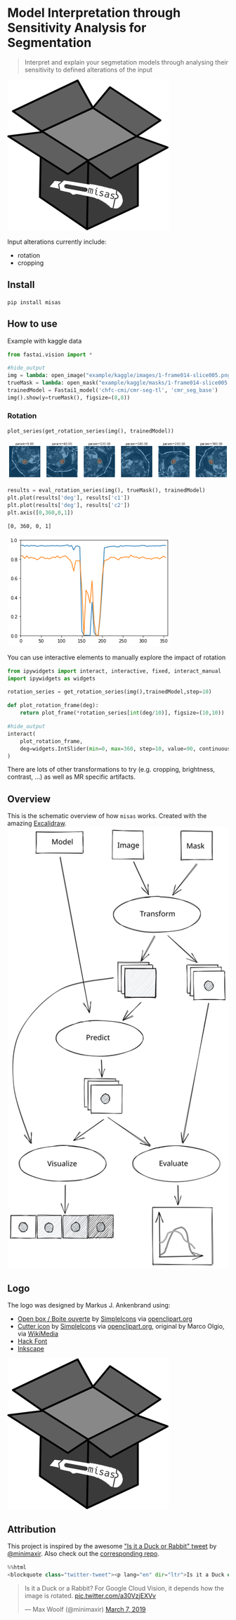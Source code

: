 # Model Interpretation through Sensitivity Analysis for Segmentation
> Interpret and explain your segmetation models through analysing their sensitivity to defined alterations of the input


![](logo.svg)

Input alterations currently include:
 - rotation
 - cropping

## Install

`pip install misas`

## How to use

Example with kaggle data

```python
from fastai.vision import *
```

```python
#hide_output
img = lambda: open_image("example/kaggle/images/1-frame014-slice005.png")
trueMask = lambda: open_mask("example/kaggle/masks/1-frame014-slice005.png")
trainedModel = Fastai1_model('chfc-cmi/cmr-seg-tl', 'cmr_seg_base')
img().show(y=trueMask(), figsize=(8,8))
```

### Rotation

```python
plot_series(get_rotation_series(img(), trainedModel))
```


![png](docs/images/output_9_0.png)


```python
results = eval_rotation_series(img(), trueMask(), trainedModel)
plt.plot(results['deg'], results['c1'])
plt.plot(results['deg'], results['c2'])
plt.axis([0,360,0,1])
```




    [0, 360, 0, 1]




![png](docs/images/output_10_1.png)


You can use interactive elements to manually explore the impact of rotation

```python
from ipywidgets import interact, interactive, fixed, interact_manual
import ipywidgets as widgets
```

```python
rotation_series = get_rotation_series(img(),trainedModel,step=10)
```

```python
def plot_rotation_frame(deg):
    return plot_frame(*rotation_series[int(deg/10)], figsize=(10,10))
```

```python
#hide_output
interact(
    plot_rotation_frame,
    deg=widgets.IntSlider(min=0, max=360, step=10, value=90, continuous_update=False)
)
```

There are lots of other transformations to try (e.g. cropping, brightness, contrast, ...) as well as MR specific artifacts.

## Overview

This is the schematic overview of how `misas` works. Created with the amazing [Excalidraw](https://excalidraw.com/).
![schema](schema.svg)

## Logo

The logo was designed by Markus J. Ankenbrand using:
 - [Open box / Boite ouverte](https://openclipart.org/detail/29155/open-box-boite-ouverte) by [SimpleIcons](https://openclipart.org/artist/SimpleIcons) via [openclipart.org](https://openclipart.org)
 - [Cutter icon](https://openclipart.org/detail/213227/cutter-icon) by [SimpleIcons](https://openclipart.org/artist/SimpleIcons) via [openclipart.org](https://openclipart.org), original by Marco Olgio, via [WikiMedia](commons.wikimedia.org/wiki/File:Utility_Knife_by_Marco_Olgio.svg)
 - [Hack Font](https://sourcefoundry.org/hack/)
 - [Inkscape](https://inkscape.org)
 
![](logo.svg)

## Attribution

This project is inspired by the awesome ["Is it a Duck or Rabbit" tweet](https://twitter.com/minimaxir/status/1103676561809539072) by [@minimaxir](https://twitter.com/minimaxir). Also check out the [corresponding repo](https://github.com/minimaxir/optillusion-animation).


```python
%%html
<blockquote class="twitter-tweet"><p lang="en" dir="ltr">Is it a Duck or a Rabbit? For Google Cloud Vision, it depends how the image is rotated. <a href="https://t.co/a30VzjEXVv">pic.twitter.com/a30VzjEXVv</a></p>&mdash; Max Woolf (@minimaxir) <a href="https://twitter.com/minimaxir/status/1103676561809539072?ref_src=twsrc%5Etfw">March 7, 2019</a></blockquote> <script async src="https://platform.twitter.com/widgets.js" charset="utf-8"></script> 
```


<blockquote class="twitter-tweet"><p lang="en" dir="ltr">Is it a Duck or a Rabbit? For Google Cloud Vision, it depends how the image is rotated. <a href="https://t.co/a30VzjEXVv">pic.twitter.com/a30VzjEXVv</a></p>&mdash; Max Woolf (@minimaxir) <a href="https://twitter.com/minimaxir/status/1103676561809539072?ref_src=twsrc%5Etfw">March 7, 2019</a></blockquote> <script async src="https://platform.twitter.com/widgets.js" charset="utf-8"></script> 



